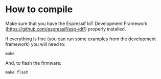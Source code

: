 # How to compile
Make sure that you have the Espressif IoT Development Framework (https://github.com/espressif/esp-idf/) properly installed.

If everything is fine (you can run some examples from the development framework) you will need to:
```shell
make
```

And, to flash the firmware:
```shell
make flash
```
